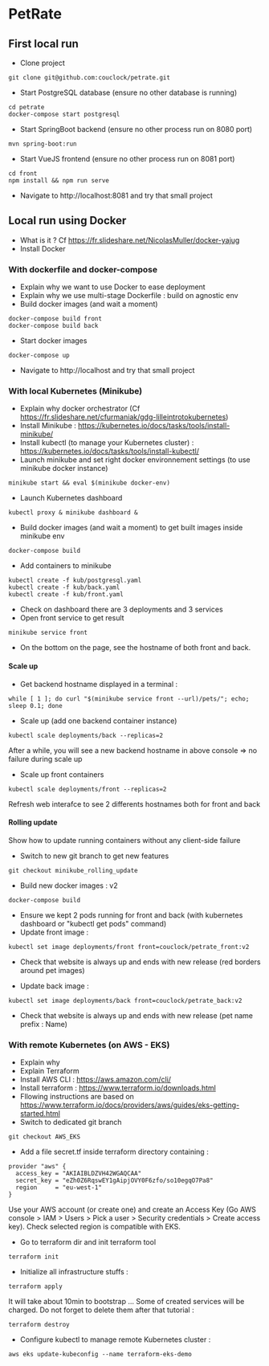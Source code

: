 # PetRate

## First local run

- Clone project

```
git clone git@github.com:couclock/petrate.git
```

- Start PostgreSQL database (ensure no other database is running)

```
cd petrate
docker-compose start postgresql
```

- Start SpringBoot backend (ensure no other process run on 8080 port)

```
mvn spring-boot:run
```

- Start VueJS frontend (ensure no other process run on 8081 port)

```
cd front
npm install && npm run serve
```

- Navigate to http://localhost:8081 and try that small project

## Local run using Docker

- What is it ? Cf https://fr.slideshare.net/NicolasMuller/docker-yajug
- Install Docker

### With dockerfile and docker-compose

- Explain why we want to use Docker to ease deployment
- Explain why we use multi-stage Dockerfile : build on agnostic env
- Build docker images (and wait a moment)

```
docker-compose build front
docker-compose build back
```

- Start docker images

```
docker-compose up
```

- Navigate to http://localhost and try that small project

### With local Kubernetes (Minikube)

- Explain why docker orchestrator (Cf https://fr.slideshare.net/cfurmaniak/gdg-lilleintrotokubernetes)
- Install Minikube : https://kubernetes.io/docs/tasks/tools/install-minikube/
- Install kubectl (to manage your Kubernetes cluster) : https://kubernetes.io/docs/tasks/tools/install-kubectl/
- Launch minikube and set right docker environnement settings (to use minikube docker instance)

```
minikube start && eval $(minikube docker-env)
```

- Launch Kubernetes dashboard

```
kubectl proxy & minikube dashboard &
```

- Build docker images (and wait a moment) to get built images inside minikube env

```
docker-compose build
```

- Add containers to minikube

```
kubectl create -f kub/postgresql.yaml
kubectl create -f kub/back.yaml
kubectl create -f kub/front.yaml
```

- Check on dashboard there are 3 deployments and 3 services
- Open front service to get result

```
minikube service front
```

- On the bottom on the page, see the hostname of both front and back.

#### Scale up

- Get backend hostname displayed in a terminal :

```
while [ 1 ]; do curl "$(minikube service front --url)/pets/"; echo; sleep 0.1; done
```

- Scale up (add one backend container instance)

```
kubectl scale deployments/back --replicas=2
```

After a while, you will see a new backend hostname in above console => no failure during scale up

- Scale up front containers

```
kubectl scale deployments/front --replicas=2
```

Refresh web interafce to see 2 differents hostnames both for front and back

#### Rolling update

Show how to update running containers without any client-side failure

- Switch to new git branch to get new features

```
git checkout minikube_rolling_update
```

- Build new docker images : v2

```
docker-compose build
```

- Ensure we kept 2 pods running for front and back (with kubernetes dashboard or "kubectl get pods" command)
- Update front image :

```
kubectl set image deployments/front front=couclock/petrate_front:v2
```

- Check that website is always up and ends with new release (red borders around pet images)

- Update back image :

```
kubectl set image deployments/back front=couclock/petrate_back:v2
```

- Check that website is always up and ends with new release (pet name prefix : Name)

### With remote Kubernetes (on AWS - EKS)

- Explain why
- Explain Terraform
- Install AWS CLI : https://aws.amazon.com/cli/
- Install terraform : https://www.terraform.io/downloads.html
- Fllowing instructions are based on https://www.terraform.io/docs/providers/aws/guides/eks-getting-started.html 
- Switch to dedicated git branch

```
git checkout AWS_EKS
```
- Add a file secret.tf inside terraform directory containing :
```
provider "aws" {
  access_key = "AKIAIBLDZVH42WGAQCAA"
  secret_key = "eZh0Z6RqswEY1gAipjOVY0F6zfo/so10egqO7Pa8"
  region     = "eu-west-1"
}
```
Use your AWS account (or create one) and create an Access Key (Go AWS console > IAM > Users > Pick a user > Security credentials > Create access key).
Check selected region is compatible with EKS.
- Go to terraform dir and init terraform tool
```
terraform init
```
- Initialize all infrastructure stuffs :
```
terraform apply
```
It will take about 10min to bootstrap ... Some of created services will be charged. Do not forget to delete them after that tutorial :
```
terraform destroy
```
- Configure kubectl to manage remote Kubernetes cluster :
```
aws eks update-kubeconfig --name terraform-eks-demo
```

